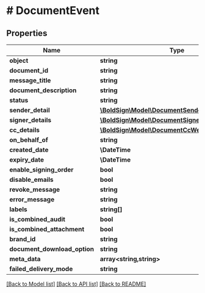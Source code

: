# # DocumentEvent

## Properties

Name | Type | Description | Notes
------------ | ------------- | ------------- | -------------
**object** | **string** |  | [optional]
**document_id** | **string** |  | [optional]
**message_title** | **string** |  | [optional]
**document_description** | **string** |  | [optional]
**status** | **string** |  | [optional]
**sender_detail** | [**\BoldSign\Model\DocumentSender**](DocumentSender.md) |  | [optional]
**signer_details** | [**\BoldSign\Model\DocumentSignerWebhookModel[]**](DocumentSignerWebhookModel.md) |  | [optional]
**cc_details** | [**\BoldSign\Model\DocumentCcWebhookModel[]**](DocumentCcWebhookModel.md) |  | [optional]
**on_behalf_of** | **string** |  | [optional]
**created_date** | **\DateTime** |  | [optional]
**expiry_date** | **\DateTime** |  | [optional]
**enable_signing_order** | **bool** |  | [optional]
**disable_emails** | **bool** |  | [optional]
**revoke_message** | **string** |  | [optional]
**error_message** | **string** |  | [optional]
**labels** | **string[]** |  | [optional]
**is_combined_audit** | **bool** |  | [optional]
**is_combined_attachment** | **bool** |  | [optional]
**brand_id** | **string** |  | [optional]
**document_download_option** | **string** |  | [optional]
**meta_data** | **array<string,string>** |  | [optional]
**failed_delivery_mode** | **string** |  | [optional]

[[Back to Model list]](../../README.md#models) [[Back to API list]](../../README.md#endpoints) [[Back to README]](../../README.md)
